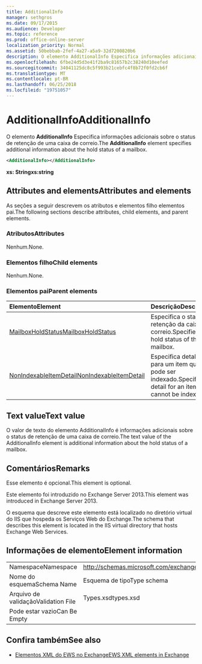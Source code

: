 ```yaml
---
title: AdditionalInfo
manager: sethgros
ms.date: 09/17/2015
ms.audience: Developer
ms.topic: reference
ms.prod: office-online-server
localization_priority: Normal
ms.assetid: 50bebbab-2fef-4a27-a5a9-32d7200820b6
description: O elemento AdditionalInfo Especifica informações adicionais sobre o status de retenção de uma caixa de correio.
ms.openlocfilehash: 6fbe24d5d3e41f2ba9c81657b2c38240d10eefed
ms.sourcegitcommit: 34041125dc8c5f993b21cebfc4f8b72f0fd2cb6f
ms.translationtype: MT
ms.contentlocale: pt-BR
ms.lasthandoff: 06/25/2018
ms.locfileid: "19751057"
---
```

# <a name="additionalinfo"></a><span data-ttu-id="97c7e-103">AdditionalInfo</span><span class="sxs-lookup"><span data-stu-id="97c7e-103">AdditionalInfo</span></span>

<span data-ttu-id="97c7e-104">O elemento **AdditionalInfo** Especifica informações adicionais sobre o status de retenção de uma caixa de correio.</span><span class="sxs-lookup"><span data-stu-id="97c7e-104">The **AdditionalInfo** element specifies additional information about the hold status of a mailbox.</span></span> 
  
```XML
<AdditionalInfo></AdditionalInfo>
```

 <span data-ttu-id="97c7e-105">**xs: String**</span><span class="sxs-lookup"><span data-stu-id="97c7e-105">**xs:string**</span></span>
## <a name="attributes-and-elements"></a><span data-ttu-id="97c7e-106">Attributes and elements</span><span class="sxs-lookup"><span data-stu-id="97c7e-106">Attributes and elements</span></span>

<span data-ttu-id="97c7e-107">As seções a seguir descrevem os atributos e elementos filho elementos pai.</span><span class="sxs-lookup"><span data-stu-id="97c7e-107">The following sections describe attributes, child elements, and parent elements.</span></span>
  
### <a name="attributes"></a><span data-ttu-id="97c7e-108">Atributos</span><span class="sxs-lookup"><span data-stu-id="97c7e-108">Attributes</span></span>

<span data-ttu-id="97c7e-109">Nenhum.</span><span class="sxs-lookup"><span data-stu-id="97c7e-109">None.</span></span>
  
### <a name="child-elements"></a><span data-ttu-id="97c7e-110">Elementos filho</span><span class="sxs-lookup"><span data-stu-id="97c7e-110">Child elements</span></span>

<span data-ttu-id="97c7e-111">Nenhum.</span><span class="sxs-lookup"><span data-stu-id="97c7e-111">None.</span></span>
  
### <a name="parent-elements"></a><span data-ttu-id="97c7e-112">Elementos pai</span><span class="sxs-lookup"><span data-stu-id="97c7e-112">Parent elements</span></span>

|<span data-ttu-id="97c7e-113">**Elemento**</span><span class="sxs-lookup"><span data-stu-id="97c7e-113">**Element**</span></span>|<span data-ttu-id="97c7e-114">**Descrição**</span><span class="sxs-lookup"><span data-stu-id="97c7e-114">**Description**</span></span>|
|:-----|:-----|
|[<span data-ttu-id="97c7e-115">MailboxHoldStatus</span><span class="sxs-lookup"><span data-stu-id="97c7e-115">MailboxHoldStatus</span></span>](mailboxholdstatus.md) <br/> |<span data-ttu-id="97c7e-116">Especifica o status de retenção da caixa de correio.</span><span class="sxs-lookup"><span data-stu-id="97c7e-116">Specifies the hold status of the mailbox.</span></span>  <br/> |
|[<span data-ttu-id="97c7e-117">NonIndexableItemDetail</span><span class="sxs-lookup"><span data-stu-id="97c7e-117">NonIndexableItemDetail</span></span>](nonindexableitemdetail.md) <br/> |<span data-ttu-id="97c7e-118">Especifica detalhes para um item que não pode ser indexado.</span><span class="sxs-lookup"><span data-stu-id="97c7e-118">Specifies detail for an item that cannot be indexed.</span></span>  <br/> |
   
## <a name="text-value"></a><span data-ttu-id="97c7e-119">Text value</span><span class="sxs-lookup"><span data-stu-id="97c7e-119">Text value</span></span>

<span data-ttu-id="97c7e-120">O valor de texto do elemento AdditionalInfo é informações adicionais sobre o status de retenção de uma caixa de correio.</span><span class="sxs-lookup"><span data-stu-id="97c7e-120">The text value of the AdditionalInfo element is additional information about the hold status of a mailbox.</span></span>
  
## <a name="remarks"></a><span data-ttu-id="97c7e-121">Comentários</span><span class="sxs-lookup"><span data-stu-id="97c7e-121">Remarks</span></span>

<span data-ttu-id="97c7e-122">Esse elemento é opcional.</span><span class="sxs-lookup"><span data-stu-id="97c7e-122">This element is optional.</span></span>
  
<span data-ttu-id="97c7e-123">Este elemento foi introduzido no Exchange Server 2013.</span><span class="sxs-lookup"><span data-stu-id="97c7e-123">This element was introduced in Exchange Server 2013.</span></span>
  
<span data-ttu-id="97c7e-124">O esquema que descreve este elemento está localizado no diretório virtual do IIS que hospeda os Serviços Web do Exchange.</span><span class="sxs-lookup"><span data-stu-id="97c7e-124">The schema that describes this element is located in the IIS virtual directory that hosts Exchange Web Services.</span></span>
  
## <a name="element-information"></a><span data-ttu-id="97c7e-125">Informações de elemento</span><span class="sxs-lookup"><span data-stu-id="97c7e-125">Element information</span></span>

|||
|:-----|:-----|
|<span data-ttu-id="97c7e-126">Namespace</span><span class="sxs-lookup"><span data-stu-id="97c7e-126">Namespace</span></span>  <br/> |http://schemas.microsoft.com/exchange/services/2006/types  <br/> |
|<span data-ttu-id="97c7e-127">Nome do esquema</span><span class="sxs-lookup"><span data-stu-id="97c7e-127">Schema Name</span></span>  <br/> |<span data-ttu-id="97c7e-128">Esquema de tipo</span><span class="sxs-lookup"><span data-stu-id="97c7e-128">Type schema</span></span>  <br/> |
|<span data-ttu-id="97c7e-129">Arquivo de validação</span><span class="sxs-lookup"><span data-stu-id="97c7e-129">Validation File</span></span>  <br/> |<span data-ttu-id="97c7e-130">Types.xsd</span><span class="sxs-lookup"><span data-stu-id="97c7e-130">types.xsd</span></span>  <br/> |
|<span data-ttu-id="97c7e-131">Pode estar vazio</span><span class="sxs-lookup"><span data-stu-id="97c7e-131">Can Be Empty</span></span>  <br/> ||
   
## <a name="see-also"></a><span data-ttu-id="97c7e-132">Confira também</span><span class="sxs-lookup"><span data-stu-id="97c7e-132">See also</span></span>

- [<span data-ttu-id="97c7e-133">Elementos XML do EWS no Exchange</span><span class="sxs-lookup"><span data-stu-id="97c7e-133">EWS XML elements in Exchange</span></span>](ews-xml-elements-in-exchange.md)

